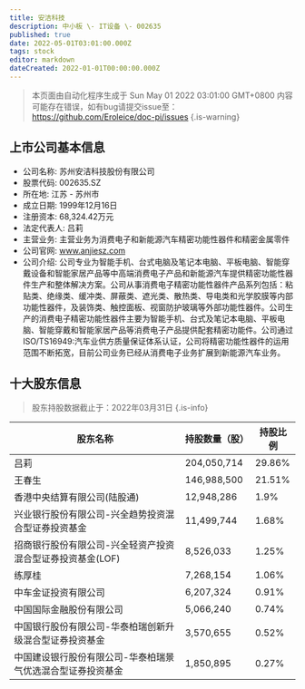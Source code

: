 ```yaml
---
title: 安洁科技
description: 中小板 \- IT设备 \- 002635
published: true
date: 2022-05-01T03:01:00.000Z
tags: stock
editor: markdown
dateCreated: 2022-01-01T00:00:00.000Z
---
```


> 本页面由自动化程序生成于 Sun May 01 2022 03:01:00 GMT+0800
> 内容可能存在错误，如有bug请提交issue至：https://github.com/Eroleice/doc-pi/issues
{.is-warning}

## 上市公司基本信息
- 公司名称: 苏州安洁科技股份有限公司
- 股票代码: 002635.SZ
- 所在地: 江苏 - 苏州市
- 成立日期: 1999年12月16日
- 注册资本: 68,324.42万元
- 法定代表人: 吕莉
- 主营业务: 主营业务为消费电子和新能源汽车精密功能性器件和精密金属零件
- 公司官网: www.anjiesz.com
- 公司介绍: 公司专业为智能手机、台式电脑及笔记本电脑、平板电脑、智能穿戴设备和智能家居产品等中高端消费电子产品和新能源汽车提供精密功能性器件生产和整体解决方案。公司从事消费电子精密功能性器件产品系列包括：粘贴类、绝缘类、缓冲类、屏蔽类、遮光类、散热类、导电类和光学胶膜等内部功能性器件，及装饰类、触控面板、视窗防护玻璃等外部功能性器件。公司生产的消费电子精密功能性器件主要为智能手机、台式及笔记本电脑、平板电脑、智能穿戴和智能家居产品等消费电子产品提供配套精密功能件。公司通过ISO/TS16949:汽车业供方质量保证体系认证，公司将精密功能性器件的运用范围不断拓宽，目前公司业务已经从消费电子业务扩展到新能源汽车业务。


## 十大股东信息
> 股东持股数据截止于：2022年03月31日
{.is-info}

| 股东名称 | 持股数量（股） | 持股比例 |
| --- | --- | --- |
| 吕莉 | 204,050,714 | 29.86% |
| 王春生 | 146,988,500 | 21.51% |
| 香港中央结算有限公司(陆股通) | 12,948,286 | 1.9% |
| 兴业银行股份有限公司-兴全趋势投资混合型证券投资基金 | 11,499,744 | 1.68% |
| 招商银行股份有限公司-兴全轻资产投资混合型证券投资基金(LOF) | 8,526,033 | 1.25% |
| 练厚桂 | 7,268,154 | 1.06% |
| 中车金证投资有限公司 | 6,207,324 | 0.91% |
| 中国国际金融股份有限公司 | 5,066,240 | 0.74% |
| 中国银行股份有限公司-华泰柏瑞创新升级混合型证券投资基金 | 3,570,655 | 0.52% |
| 中国建设银行股份有限公司-华泰柏瑞景气优选混合型证券投资基金 | 1,850,895 | 0.27% |




